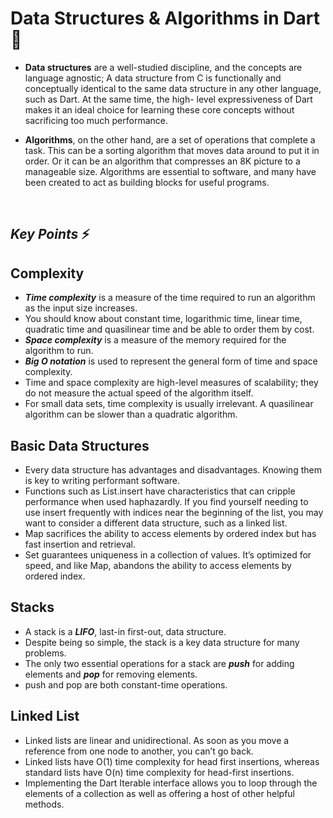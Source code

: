 # Data Structures & Algorithms in Dart 🚀

- **Data structures** are a well-studied discipline, and the concepts are language agnostic; A data structure from C is functionally and conceptually identical to the same data structure in any other language, such as Dart. At the same time, the high- level expressiveness of Dart makes it an ideal choice for learning these core concepts without sacrificing too much performance.

- **Algorithms**, on the other hand, are a set of operations that complete a task. This can be a sorting algorithm that moves data around to put it in order. Or it can be an algorithm that compresses an 8K picture to a manageable size. Algorithms are essential to software, and many have been created to act as building blocks for useful programs.

<br />

## _Key Points_ ⚡️

## Complexity

- ***Time complexity*** is a measure of the time required to run an algorithm as the input size increases.
- You should know about constant time, logarithmic time, linear time, quadratic time and quasilinear time and be able to order them by cost.
- ***Space complexity*** is a measure of the memory required for the algorithm to run.
- ***Big O notation*** is used to represent the general form of time and space
complexity.
- Time and space complexity are high-level measures of scalability; they do not measure the actual speed of the algorithm itself.
- For small data sets, time complexity is usually irrelevant. A quasilinear algorithm can be slower than a quadratic algorithm.

## Basic Data Structures

- Every data structure has advantages and disadvantages. Knowing them is key to writing performant software.
- Functions such as List.insert have characteristics that can cripple performance when used haphazardly. If you find yourself needing to use insert frequently with indices near the beginning of the list, you may want to consider a different data structure, such as a linked list.
- Map sacrifices the ability to access elements by ordered index but has fast insertion and retrieval.
- Set guarantees uniqueness in a collection of values. It’s optimized for speed, and like Map, abandons the ability to access elements by ordered index.

## Stacks

- A stack is a ***LIFO***, last-in first-out, data structure.
- Despite being so simple, the stack is a key data structure for many problems.
- The only two essential operations for a stack are ***push*** for adding elements and ***pop*** for removing elements.
- push and pop are both constant-time operations.

## Linked List

- Linked lists are linear and unidirectional. As soon as you move a reference from one node to another, you can’t go back.
- Linked lists have O(1) time complexity for head first insertions, whereas standard lists have O(n) time complexity for head-first insertions.
- Implementing the Dart Iterable interface allows you to loop through the elements of a collection as well as offering a host of other helpful methods.
